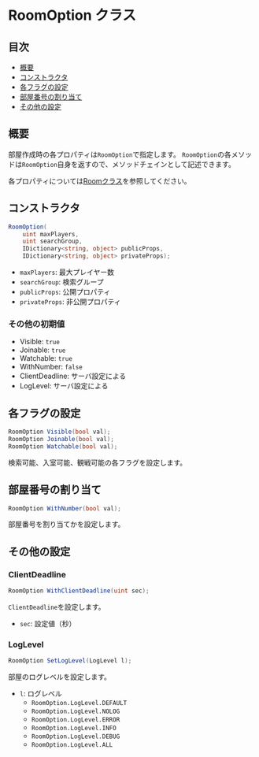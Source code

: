# RoomOption クラス

## 目次

- [概要](#概要)
- [コンストラクタ](#コンストラクタ)
- [各フラグの設定](#各フラグの設定)
- [部屋番号の割り当て](#部屋番号の割り当て)
- [その他の設定](#その他の設定)

## 概要

部屋作成時の各プロパティは`RoomOption`で指定します。
`RoomOption`の各メソッドは`RoomOption`自身を返すので、メソッドチェインとして記述できます。

各プロパティについては[Roomクラス](room.md#部屋のプロパティ)を参照してください。

## コンストラクタ

```C#
RoomOption(
    uint maxPlayers,
    uint searchGroup,
    IDictionary<string, object> publicProps,
    IDictionary<string, object> privateProps);
```

- `maxPlayers`: 最大プレイヤー数
- `searchGroup`: 検索グループ
- `publicProps`: 公開プロパティ
- `privateProps`: 非公開プロパティ

### その他の初期値

- Visible: `true`
- Joinable: `true`
- Watchable: `true`
- WithNumber: `false`
- ClientDeadline: サーバ設定による
- LogLevel: サーバ設定による

## 各フラグの設定

```C#
RoomOption Visible(bool val);
RoomOption Joinable(bool val);
RoomOption Watchable(bool val);
```

検索可能、入室可能、観戦可能の各フラグを設定します。

## 部屋番号の割り当て

```C#
RoomOption WithNumber(bool val);
```

部屋番号を割り当てかを設定します。

## その他の設定

### ClientDeadline

```C#
RoomOption WithClientDeadline(uint sec);
```

`ClientDeadline`を設定します。

- `sec`: 設定値（秒）

### LogLevel

```C#
RoomOption SetLogLevel(LogLevel l);
```

部屋のログレベルを設定します。

- `l`: ログレベル
  - `RoomOption.LogLevel.DEFAULT`
  - `RoomOption.LogLevel.NOLOG`
  - `RoomOption.LogLevel.ERROR`
  - `RoomOption.LogLevel.INFO`
  - `RoomOption.LogLevel.DEBUG`
  - `RoomOption.LogLevel.ALL`
